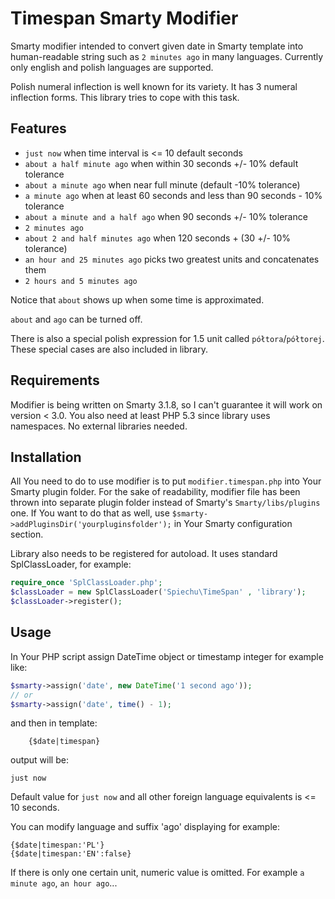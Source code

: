 # Timespan Smarty Modifier

Smarty modifier intended to convert given date in Smarty template into human-readable string such as `2 minutes ago` in many languages.
Currently only english and polish languages are supported.

Polish numeral inflection is well known for its variety. It has 3 numeral inflection forms. This library tries to cope with this task.

## Features

* `just now` when time interval is <= 10 default seconds
* `about a half minute ago` when within 30 seconds +/- 10% default tolerance
* `about a minute ago` when near full minute (default -10% tolerance)
* `a minute ago` when at least 60 seconds and less than 90 seconds - 10% tolerance
* `about a minute and a half ago` when 90 seconds +/- 10% tolerance
* `2 minutes ago`
* `about 2 and half minutes ago` when 120 seconds + (30 +/- 10% tolerance)
* `an hour and 25 minutes ago` picks two greatest units and concatenates them
* `2 hours and 5 minutes ago`

Notice that `about` shows up when some time is approximated.

`about` and `ago` can be turned off.

There is also a special polish expression for 1.5 unit called `półtora`/`półtorej`. These special cases are also included in library.                                                                                 

## Requirements

Modifier is being written on Smarty 3.1.8, so I can't guarantee it will work on version < 3.0.
You also need at least PHP 5.3 since library uses namespaces. No external libraries needed.

## Installation

All You need to do to use modifier is to put `modifier.timespan.php` into Your Smarty plugin folder.
For the sake of readability, modifier file has been thrown into separate plugin folder instead of Smarty's `Smarty/libs/plugins` one. If You want to do that as well, use `$smarty->addPluginsDir('yourpluginsfolder');` in Your Smarty configuration section.

Library also needs to be registered for autoload. It uses standard SplClassLoader, for example:

```php
require_once 'SplClassLoader.php';
$classLoader = new SplClassLoader('Spiechu\TimeSpan' , 'library');
$classLoader->register();
```

## Usage

In Your PHP script assign DateTime object or timestamp integer for example like:

```php
$smarty->assign('date', new DateTime('1 second ago'));
// or
$smarty->assign('date', time() - 1);
```

and then in template:

```smarty
    {$date|timespan}
```

output will be:

```
just now
```
    
Default value for `just now` and all other foreign language equivalents is <= 10 seconds.

You can modify language and suffix 'ago' displaying for example:

```smarty
{$date|timespan:'PL'}
{$date|timespan:'EN':false}
```
    
If there is only one certain unit, numeric value is omitted. For example `a minute ago`, `an hour ago`...
